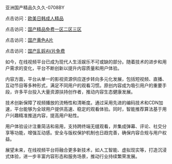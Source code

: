 亚洲国产精品久久久-0708BY

点击访问：<a href="https://heiliaoow5kzm.pages.dev">欧美日韩成人精品</a>

点击访问：<a href="https://heiliaoxwd5i8.pages.dev">国产精品免费一区二区三区</a>

点击访问：<a href="https://heiliaozj3tjd.pages.dev">国产黄色A片</a>

点击访问：<a href="https://heiliaowt0d7p.pages.dev">国产乱婬AV片免费</a>

如今，在线视频平台已成为现代人生活娱乐不可或缺的部分。随着技术的进步和用户需求的变化，平台不断创新以提升内容质量和用户体验。

内容方面，平台从单一的影视资源供应逐步转向多元化发展，包括短视频、直播、互动节目等多种形式，满足不同用户的观看习惯。原创内容成为吸引用户的重要手段，许多平台投入大量资源扶持创作者，推动内容生态健康发展。

技术创新保障了视频播放的流畅性和清晰度。通过采用先进的编码技术和CDN加速，平台能够为全球用户提供高速、稳定的观看体验。同时，智能推荐算法基于用户兴趣精准推送内容，提高用户粘性。

用户体验设计注重简洁和易用，支持跨终端无缝观看，并集成弹幕、评论、社交分享等功能，增强互动感。安全与版权保护机制也日趋完善，确保内容合规与用户权益。

展望未来，在线视频平台将融合更多新技术，如人工智能、虚拟现实等，打造沉浸式体验，进一步丰富内容形态和服务场景，推动行业持续繁荣发展。

<span style="display:none;">[Canonical link]( https://github.com/sjsjsg545151/207520 ）</span>
